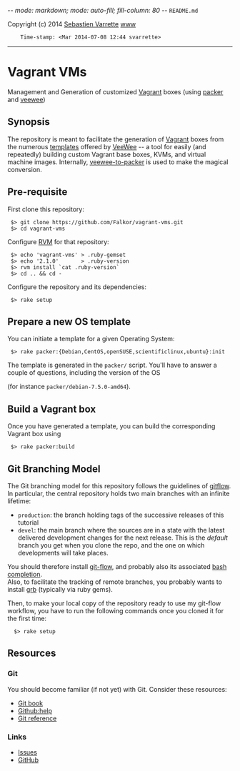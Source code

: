 -*- mode: markdown; mode: auto-fill; fill-column: 80 -*-
`README.md`

Copyright (c) 2014 [Sebastien Varrette](mailto:<Sebastien.Varrette@uni.lu>) [www](http://varrette.gforge.uni.lu)

        Time-stamp: <Mar 2014-07-08 12:44 svarrette>

-------------------

# Vagrant VMs

Management and Generation of customized [Vagrant](http://www.vagrantup.com/)
boxes (using [packer](http://www.packer.io/) and
[veewee](https://github.com/jedi4ever/veewee))


## Synopsis

The repository is meant to facilitate the generation of
[Vagrant](http://www.vagrantup.com/) boxes from the 
numerous [templates](https://github.com/jedi4ever/veewee/tree/master/templates)
offered by [VeeWee](https://github.com/jedi4ever/veewee) -- a tool for easily
(and repeatedly) building custom Vagrant base boxes, KVMs, and virtual machine
images.
Internally, [veewee-to-packer](https://github.com/mitchellh/veewee-to-packer) is
used to make the magical conversion.

## Pre-requisite

First clone this repository: 

     $> git clone https://github.com/Falkor/vagrant-vms.git
     $> cd vagrant-vms

Configure [RVM](https://rvm.io/) for that repository:

     $> echo 'vagrant-vms' > .ruby-gemset
     $> echo '2.1.0'       > .ruby-version
     $> rvm install `cat .ruby-version`
     $> cd .. && cd -

Configure the repository and its dependencies:
        
     $> rake setup

## Prepare a new OS template

You can initiate a template for a given Operating System:

     $> rake packer:{Debian,CentOS,openSUSE,scientificlinux,ubuntu}:init
     
The template is generated in the `packer/` script. You'll have to answer a couple of questions, including the version of the OS 

 (for instance `packer/debian-7.5.0-amd64`).
     
## Build a Vagrant box

Once you have generated a template, you can build the corresponding Vagrant box
using 

     $> rake packer:build

## Git Branching Model

The Git branching model for this repository follows the guidelines of
[gitflow](http://nvie.com/posts/a-successful-git-branching-model/).  
In particular, the central repository holds two main branches with an infinite
lifetime:  

* `production`: the branch holding tags of the successive releases of this tutorial
* `devel`: the main branch where the sources are in a state with the latest delivered development changes for the next release. This is the *default* branch you get when you clone the repo, and the one on which developments will take places. 

You should therefore install [git-flow](https://github.com/nvie/gitflow), and
probably also its associated
[bash completion](https://github.com/bobthecow/git-flow-completion).  
Also, to facilitate the tracking of remote branches, you probably wants to
install [grb](https://github.com/webmat/git_remote_branch) (typically via ruby
gems).  

Then, to make your local copy of the repository ready to use my git-flow
workflow, you have to run the following commands once you cloned it for the
first time: 

      $> rake setup 
## Resources

### Git 

You should become familiar (if not yet) with Git. Consider these resources: 

* [Git book](http://book.git-scm.com/index.html)
* [Github:help](http://help.github.com/mac-set-up-git/)
* [Git reference](http://gitref.org/)

### Links

* [Issues](https://github.com/Falkor/vagrant-vms/issues)
* [GitHub](https://github.com/Falkor/vagrant-vms)
